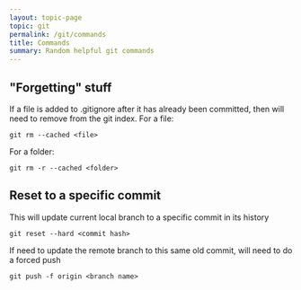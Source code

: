 ```yaml
---
layout: topic-page
topic: git
permalink: /git/commands
title: Commands
summary: Random helpful git commands
---
```



## "Forgetting" stuff
If a file is added to .gitignore after it has already been committed, then will need to remove from the git index.
For a file:
```shell
git rm --cached <file>
```
For a folder:
```shell
git rm -r --cached <folder>
```

## Reset to a specific commit
This will update current local branch to a specific commit in its history
```shell
git reset --hard <commit hash>
```
If need to update the remote branch to this same old commit, will need to do a forced push
```shell
git push -f origin <branch name>
```
